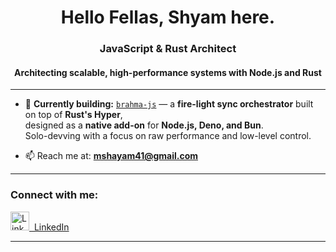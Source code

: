 <h1 align="center"> Hello Fellas, Shyam here. </h1>
<h3 align="center">JavaScript & Rust Architect</h3>
<h4 align="center">Architecting scalable, high-performance systems with Node.js and Rust</h4>

---

- 🔧 **Currently building:** [`brahma-js`](https://github.com/Shyam20001/rsjs) — a **fire-light sync orchestrator** built on top of **Rust's Hyper**,  
  designed as a **native add-on** for **Node.js, Deno, and Bun**.  
  Solo-devving with a focus on raw performance and low-level control.

- 📫 Reach me at: **mshayam41@gmail.com**

---

<h3 align="left">Connect with me:</h3>
<p align="left">
  <a href="https://www.linkedin.com/in/shyam-m-136014250/" target="_blank" rel="noopener noreferrer">
    <img src="https://cdn.jsdelivr.net/gh/devicons/devicon/icons/linkedin/linkedin-original.svg" width="30" height="30" alt="LinkedIn"/> &nbsp;LinkedIn
  </a>
</p>

---
